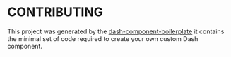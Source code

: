 # CONTRIBUTING

This project was generated by the [dash-component-boilerplate](https://github.com/plotly/dash-component-boilerplate) it contains the minimal set of code required to create your own custom Dash component.
